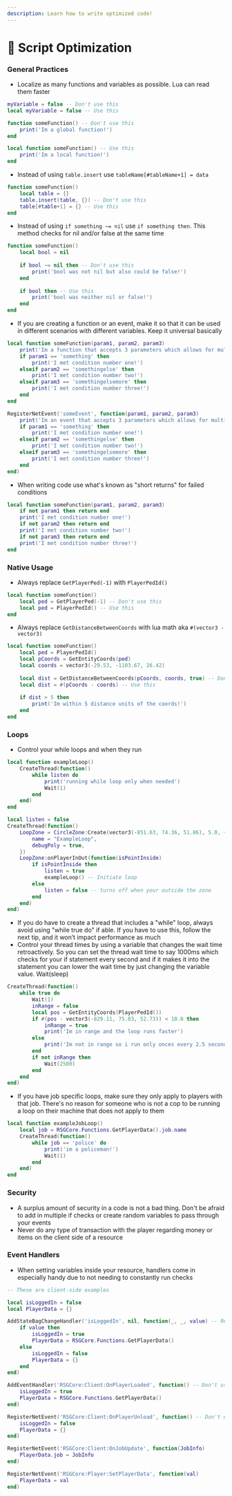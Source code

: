 ```yaml
---
description: Learn how to write optimized code!
---
```


# 🚀 Script Optimization

### General Practices

* Localize as many functions and variables as possible. Lua can read them faster

```lua
myVariable = false -- Don't use this
local myVariable = false -- Use this

function someFunction() -- Don't use this
    print('Im a global function!')
end

local function someFunction() -- Use this
    print('Im a local function!')
end
```

* Instead of using `table.insert` use `tableName[#tableName+1] = data`

```lua
function someFunction()
    local table = {}
    table.insert(table, {}) -- Don't use this
    table[#table+1] = {} -- Use this
end
```

* Instead of using `if something ~= nil` use `if something then`. This method checks for nil and/or false at the same time

```lua
function someFunction()
    local bool = nil
    
    if bool ~= nil then -- Don't use this
        print('bool was not nil but also could be false!')
    end
    
    if bool then -- Use this
        print('bool was neither nil or false!')
    end
end
```

* If you are creating a function or an event, make it so that it can be used in different scenarios with different variables. Keep it universal basically

```lua
local function someFunction(param1, param2, param3)
    print('Im a function that accepts 3 parameters which allows for multiple conditions!')
    if param1 == 'something' then
        print('I met condition number one!')
    elseif param2 == 'somethingelse' then
        print('I met condition number two!')
    elseif param3 == 'somethingelsemore' then
        print('I met condition number three!')
    end
end

RegisterNetEvent('someEvent', function(param1, param2, param3)
    print('Im an event that accepts 3 parameters which allows for multiple conditions!')
    if param1 == 'something' then
        print('I met condition number one!')
    elseif param2 == 'somethingelse' then
        print('I met condition number two!')
    elseif param3 == 'somethingelsemore' then
        print('I met condition number three!')
    end
end)
```

* When writing code use what's known as "short returns" for failed conditions

```lua
local function someFunction(param1, param2, param3)
    if not param1 then return end
    print('I met condition number one!')
    if not param2 then return end
    print('I met condition number two!')
    if not param3 then return end
    print('I met condition number three!')
end
```



### Native Usage

* Always replace `GetPlayerPed(-1)` with `PlayerPedId()`

```lua
local function someFunction()
    local ped = GetPlayerPed(-1) -- Don't use this
    local ped = PlayerPedId() -- Use this
end
```

* Always replace `GetDistanceBetweenCoords` with lua math aka `#(vector3 - vector3)`

```lua
local function someFunction()
    local ped = PlayerPedId()
    local pCoords = GetEntityCoords(ped)
    local coords = vector3(-29.53, -1103.67, 26.42)
    
    local dist = GetDistanceBetweenCoords(pCoords, coords, true) -- Don't use this
    local dist = #(pCoords - coords) -- Use this
    
    if dist > 5 then
        print('Im within 5 distance units of the coords!')
    end
end
```



### Loops

* Control your while loops and when they run

```lua
local function exampleLoop()
    CreateThread(function()
        while listen do
            print('running while loop only when needed')
            Wait(1)
        end
    end)
end

local listen = false
CreateThread(function()
    LoopZone = CircleZone:Create(vector3(-851.63, 74.36, 51.86), 5.0, {
        name = "ExampleLoop",
        debugPoly = true,
    })
    LoopZone:onPlayerInOut(function(isPointInside)
        if isPointInside then
            listen = true
            exampleLoop() -- Initiate loop
        else
            listen = false -- turns off when your outside the zone
        end
    end)
end)
```

* If you do have to create a thread that includes a "while" loop, always avoid using "while true do" if able. If you have to use this, follow the next tip, and it won’t impact performance as much
* Control your thread times by using a variable that changes the wait time retroactively. So you can set the thread wait time to say 1000ms which checks for your if statement every second and if it makes it into the statement you can lower the wait time by just changing the variable value. Wait(sleep)

```lua
CreateThread(function()
    while true do
        Wait(1)
        inRange = false
        local pos = GetEntityCoords(PlayerPedId())
        if #(pos - vector3(-829.11, 75.03, 52.73)) < 10.0 then
            inRange = true
            print('Im in range and the loop runs faster')
        else
            print('Im not in range so i run only onces every 2.5 seconds')
        end
        if not inRange then
            Wait(2500)
        end
    end
end)
```

* If you have job specific loops, make sure they only apply to players with that job. There's no reason for someone who is not a cop to be running a loop on their machine that does not apply to them

```lua
local function exampleJobLoop()
    local job = RSGCore.Functions.GetPlayerData().job.name
    CreateThread(function()
        while job == 'police' do
            print('im a policeman!')
            Wait(1)
        end
    end)
end
```



### Security

* A surplus amount of security in a code is not a bad thing. Don't be afraid to add in multiple if checks or create random variables to pass through your events
* Never do any type of transaction with the player regarding money or items on the client side of a resource



### Event Handlers

* When setting variables inside your resource, handlers come in especially handy due to not needing to constantly run checks

```lua
-- These are client-side examples

local isLoggedIn = false
local PlayerData = {}

AddStateBagChangeHandler('isLoggedIn', nil, function(_, _, value) -- RedM native method
    if value then
        isLoggedIn = true
        PlayerData = RSGCore.Functions.GetPlayerData()
    else
        isLoggedIn = false
        PlayerData = {}
    end
end)

AddEventHandler('RSGCore:Client:OnPlayerLoaded', function() -- Don't use this with the native method
    isLoggedIn = true
    PlayerData = RSGCore.Functions.GetPlayerData()
end)

RegisterNetEvent('RSGCore:Client:OnPlayerUnload', function() -- Don't use this with the native method
    isLoggedIn = false
    PlayerData = {}
end)

RegisterNetEvent('RSGCore:Client:OnJobUpdate', function(JobInfo)
    PlayerData.job = JobInfo
end)

RegisterNetEvent('RSGCore:Player:SetPlayerData', function(val)
    PlayerData = val
end)
```
